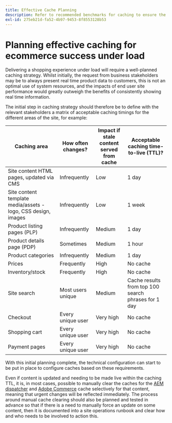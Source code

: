 ```yaml
---
title: Effective Cache Planning
description: Refer to recommended benchmarks for caching to ensure the success of your site under load.
exl-id: 275eb21d-fa52-4b97-9453-8f8553128b53
---
```

# Planning effective caching for ecommerce success under load

Delivering a shopping experience under load will require a well-planned caching strategy. Whilst initially, the request from business stakeholders may be to always present real time product data to customers, this is not an optimal use of system resources, and the impacts of end user site performance would greatly outweigh the benefits of consistently showing real time information.

The initial step in caching strategy should therefore be to define with the relevant stakeholders a matrix of acceptable caching timings for the different areas of the site, for example:

| Caching area                                                  | How often changes? | Impact if stale content served from cache | Acceptable caching time-to-live (TTL)?              |
|---------------------------------------------------------------|--------------------|-------------------------------------------|-----------------------------------------------------|
| Site content HTML pages, updated via CMS                      | Infrequently       | Low                                       | 1 day                                               |
| Site content template media/assets - logo, CSS design, images | Infrequently       | Low                                       | 1 week                                              |
| Product listing pages (PLP)                                   | Infrequently       | Medium                                    | 1 day                                               |
| Product details page (PDP)                                    | Sometimes          | Medium                                    | 1 hour                                              |
| Product categories                                            | Infrequently       | Medium                                    | 1 day                                               |
| Prices                                                        | Frequently         | High                                      | No cache                                            |
| Inventory/stock                                               | Frequently         | High                                      | No cache                                            |
| Site search                                                   | Most users unique  | Medium                                    | Cache results from top 100 search phrases for 1 day |
| Checkout                                                      | Every unique user  | Very high                                 | No cache                                            |
| Shopping cart                                                 | Every unique user  | Very high                                 | No cache                                            |
| Payment pages                                                 | Every unique user  | Very high                                 | No cache                                            |

With this initial planning complete, the technical configuration can start to be put in place to configure caches based on these requirements.

Even if content is updated and needing to be made live within the caching TTL, it is, in most cases, possible to manually clear the caches for the [AEM dispatcher](https://experienceleague.adobe.com/docs/experience-manager-dispatcher/using/configuring/page-invalidate.html?lang=en) and [Adobe Commerce](https://devdocs.magento.com/guides/v2.4/config-guide/cli/config-cli-subcommands-cache.html#config-cli-subcommands-cache-clean) cache selectively for that content, meaning that urgent changes will be reflected immediately. The process around manual cache clearing should also be planned and tested in advance so that if there is a need to manually force an update on some content, then it is documented into a site operations runbook and clear how and who needs to be involved to action this. 
